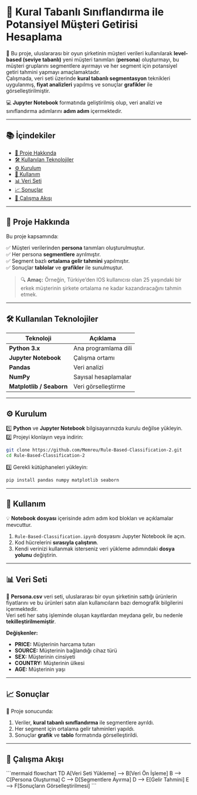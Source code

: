 # 🎯 Kural Tabanlı Sınıflandırma ile Potansiyel Müşteri Getirisi Hesaplama

📌 Bu proje, uluslararası bir oyun şirketinin müşteri verileri kullanılarak **level-based (seviye tabanlı)** yeni müşteri tanımları (**persona**) oluşturmayı, bu müşteri gruplarını segmentlere ayırmayı ve her segment için potansiyel getiri tahmini yapmayı amaçlamaktadır.  
Çalışmada, veri seti üzerinde **kural tabanlı segmentasyon** teknikleri uygulanmış, **fiyat analizleri** yapılmış ve sonuçlar **grafikler** ile görselleştirilmiştir.

💻 **Jupyter Notebook** formatında geliştirilmiş olup, veri analizi ve sınıflandırma adımlarını **adım adım** içermektedir.

---

## 📚 İçindekiler

- [📌 Proje Hakkında](#-proje-hakkında)  
- [🛠 Kullanılan Teknolojiler](#-kullanılan-teknolojiler)  
- [⚙️ Kurulum](#%EF%B8%8F-kurulum)  
- [🚀 Kullanım](#-kullanım)  
- [📊 Veri Seti](#-veri-seti)  
- [📈 Sonuçlar](#-sonuçlar)  
- [🔄 Çalışma Akışı](#-çalışma-akışı)   

---

## 📌 Proje Hakkında

Bu proje kapsamında:  

✅ Müşteri verilerinden **persona** tanımları oluşturulmuştur.  
✅ Her persona **segmentlere** ayrılmıştır.  
✅ Segment bazlı **ortalama gelir tahmini** yapılmıştır.  
✅ Sonuçlar **tablolar** ve **grafikler** ile sunulmuştur.

> 🔍 **Amaç:** Örneğin, Türkiye’den IOS kullanıcısı olan 25 yaşındaki bir erkek müşterinin şirkete ortalama ne kadar kazandıracağını tahmin etmek.

---

## 🛠 Kullanılan Teknolojiler

| Teknoloji | Açıklama |
|-----------|----------|
| **Python 3.x** | Ana programlama dili |
| **Jupyter Notebook** | Çalışma ortamı |
| **Pandas** | Veri analizi |
| **NumPy** | Sayısal hesaplamalar |
| **Matplotlib / Seaborn** | Veri görselleştirme |

---

## ⚙️ Kurulum

1️⃣ **Python** ve **Jupyter Notebook** bilgisayarınızda kurulu değilse yükleyin.  
2️⃣ Projeyi klonlayın veya indirin:  

```bash
git clone https://github.com/Memreu/Rule-Based-Classification-2.git
cd Rule-Based-Classification-2
```

3️⃣ Gerekli kütüphaneleri yükleyin:  

```bash
pip install pandas numpy matplotlib seaborn
```

---

## 🚀 Kullanım

💡 **Notebook dosyası** içerisinde adım adım kod blokları ve açıklamalar mevcuttur.  

1. `Rule-Based-Classification.ipynb` dosyasını Jupyter Notebook ile açın.  
2. Kod hücrelerini **sırasıyla çalıştırın**.  
3. Kendi verinizi kullanmak isterseniz veri yükleme adımındaki **dosya yolunu** değiştirin.  

---

## 📊 Veri Seti

📂 **Persona.csv** veri seti, uluslararası bir oyun şirketinin sattığı ürünlerin fiyatlarını ve bu ürünleri satın alan kullanıcıların bazı demografik bilgilerini içermektedir.  
Veri seti her satış işleminde oluşan kayıtlardan meydana gelir, bu nedenle **tekilleştirilmemiştir**.  

**Değişkenler:**  
- **PRICE:** Müşterinin harcama tutarı  
- **SOURCE:** Müşterinin bağlandığı cihaz türü  
- **SEX:** Müşterinin cinsiyeti  
- **COUNTRY:** Müşterinin ülkesi  
- **AGE:** Müşterinin yaşı  

---

## 📈 Sonuçlar

📌 Proje sonucunda:  

1. Veriler, **kural tabanlı sınıflandırma** ile segmentlere ayrıldı.  
2. Her segment için ortalama gelir tahminleri yapıldı.  
3. Sonuçlar **grafik** ve **tablo** formatında görselleştirildi.  

---

## 🔄 Çalışma Akışı

\`\`\`mermaid
flowchart TD
    A[Veri Seti Yükleme] --> B[Veri Ön İşleme]
    B --> C[Persona Oluşturma]
    C --> D[Segmentlere Ayırma]
    D --> E[Gelir Tahmini]
    E --> F[Sonuçların Görselleştirilmesi]
\`\`\`
